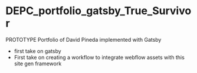# DEPC_portfolio_gatsby_True_Survivor
PROTOTYPE Portfolio of David Pineda implemented with Gatsby 
* first take on gatsby
* First take on creating a workflow to integrate webflow assets with this site gen framework
